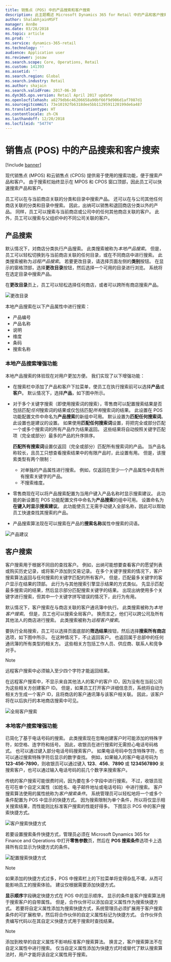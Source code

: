 ```yaml
---
title: 销售点 (POS) 中的产品搜索和客户搜索
description: 此主题概述 Microsoft Dynamics 365 for Retail 中的产品和客户搜索的增强功能。
author: ShalabhjainMSFT
manager: AnnBe
ms.date: 03/28/2018
ms.topic: article
ms.prod: ''
ms.service: dynamics-365-retail
ms.technology: ''
audience: Application user
ms.reviewer: josaw
ms.search.scope: Core, Operations, Retail
ms.custom: 141393
ms.assetid: ''
ms.search.region: Global
ms.search.industry: Retail
ms.author: shajain
ms.search.validFrom: 2017-06-30
ms.dyn365.ops.version: Retail April 2017 update
ms.openlocfilehash: a8279db6c46206658a90bf66f9d906d1af7087d1
ms.sourcegitcommit: 73e10192fb6318dee5bb1129591120199de6a487
ms.translationtype: HT
ms.contentlocale: zh-CN
ms.lasthandoff: 12/20/2018
ms.locfileid: "54774"
---
```

# <a name="product-search-and-customer-search-in-the-point-of-sale-pos"></a>销售点 (POS) 中的产品搜索和客户搜索

[!include [banner](includes/banner.md)]

现代销售点 (MPOS) 和云销售点 (CPOS) 提供易于使用的搜索功能，便于搜索产品和客户。 由于搜索栏始终显示在 MPOS 和 CPOS 窗口顶部，因此员工可以快速搜索产品和客户。

员工可以在与当前商店关联的分类和目录中搜索产品。 还可以在与公司其他任何商店关联的分类和目录中搜索。 因此，出纳可以销售和退回商店分类以外的产品。 同样，员工可以搜索与当前商店或公司中的任何其他商店关联的客户。 此外，员工可以搜索与父组织中的不同公司关联的客户。

## <a name="product-search"></a>产品搜索

默认情况下，对商店分类执行产品搜索。 此类搜索被称为*本地产品搜索*。 但是，员工可以轻松切换到与当前商店关联的任何目录，或在不同商店中进行搜索。 此类搜索被称为*远程产品搜索*。 若要更改目录，请选择页面左侧的**类别**按钮。 在显示的窗格顶部，选择**更改目录**按钮，然后选择一个可用的目录进行浏览。 系统将在选定目录中搜索产品。

在**更改目录**页上，员工可以轻松选择任何商店，或者可以跨所有商店搜索产品。

![更改目录](./media/Changecatalog.png "更改目录")
 
本地产品搜索在以下产品属性中进行搜索：

- 产品编号
- 产品名称
- 说明
- 维度
- 条码
- 搜索名称

### <a name="enhancements-to-local-product-searches"></a>本地产品搜索增强功能

本地产品搜索的体验现在对用户更加方便。 我们实现了以下增强功能：

- 在搜索栏中添加了产品和客户下拉菜单，使员工在执行搜索前可以选择**产品**或**客户**。 默认情况下，选择**产品**，如下图中所示。
- 对于多个关键字搜索（即使用搜索词的搜索），零售商可以配置搜索结果是否包括匹配*任何*搜索词的结果或仅包括匹配*所有*搜索词的结果。 此设置在 POS 功能配置文件中命名为**产品搜索**的新组中可用。 默认设置为**匹配任何搜索词**。 此设置也是建议的设置。 如果使用**匹配任何搜索词**设置，将把完全或部分匹配一个或多个搜索词的所有产品作为结果返回。 这些结果将自动按照关键字匹配项（完全或部分）最多的产品的升序排序。

    **匹配所有搜索词**设置仅返回（完全或部分）匹配所有搜索词的产品。 当产品名称较长，且员工只想查看搜索结果中的有限产品时，此设置有用。 但是，该搜索类型有两个限制：

    - 对单独的产品属性进行搜索。 例如，仅返回在至少一个产品属性中具有所有搜索关键字的产品。
    - 不搜索维度。

- 零售商现在可以将产品搜索配置为当用户键入产品名称时显示搜索建议。 此功能的新设置在 POS 功能配置文件中命名为**产品搜索**的组中可用。 设置命名为**在键入时显示搜索建议**。 此功能使员工无需手动键入全部名称，因此可以帮助员工快速查找其搜索的产品。
- 产品搜索算法现在可以搜索在产品的**搜索名称**属性中搜索的词语。

![产品建议](./media/Productsuggestions.png "产品建议")

## <a name="customer-search"></a>客户搜索

客户搜索用于根据不同目的查找客户。 例如，出纳可能想要查看客户的愿望列表或购买历史记录，或将客户添加到交易记录。 在多个关键字搜索的情况下，客户搜索算法返回与任何搜索的关键字匹配的所有客户。 但是，匹配最多关键字的客户显示在结果的顶部。 此行为与其他搜索引擎显示结果的方式类似。 先显示匹配最多搜索词的结果，然后显示部分匹配搜索关键字的结果。 出现出纳使用多个关键字进行搜索，但其中一个关键字拼写错误的情况下，此行为有用。

默认情况下，客户搜索在与商店关联的客户通讯簿中执行。 此类搜索被称为*本地客户搜索*。 但是，员工也可以搜索全局客户。 换而言之，他们可以跨公司及所有其他法人的商店进行搜索。 此类搜索被称为*远程客户搜索*。

要执行全局搜索，员工可以选择页面底部的**筛选结果**按钮，然后选择**搜索所有商店**选项，如下图中所示。 在这种情况下，不止返回客户。 也返回属于总部中的任何通讯簿的所有类型的相关方。 这些相关方包括工作人员、供应商、联系人和竞争对手。

> [!NOTE]
> 远程客户搜索中必须输入至少四个字符才能返回结果。

在远程客户搜索中，不显示来自其他法人的客户的客户 ID，因为没有在当前公司为这些相关方创建客户 ID。 但是，如果员工打开客户详细信息页，系统将自动为相关方生成一个客户 ID，且将商店的客户通讯簿与该客户相关联。 因此，该客户将在以后执行的本地商店搜索中可见。

![全局客户搜索](./media/Globalcustomersearch.png "全局客户搜索")

### <a name="enhancements-to-local-customer-search"></a>本地客户搜索增强功能

已简化了基于电话号码的搜索。 此类搜索现在忽略创建客户时可能添加的特殊字符，如空格、连字符和括号。 因此，收银员在进行搜索时无需担心电话号码格式。 也可以通过键入部分电话号码搜索客户。 如果电话号码中包含特殊字符，也可以通过搜索特殊字符后显示的数字查找。 例如，如果输入的客户电话号码为 **123-456-7890**，则收银员可以通过键入 **123**、**456**、**7890** 或 **1234567890** 来搜索客户，也可以通过输入电话号码的前几个数字来搜索客户。

传统的客户搜索可能很费时间，因为要在多个字段中进行搜索。 不过，收银员现在可在单个自定义属性（如姓名、电子邮件地址或电话号码）中进行搜索。 客户搜索算法使用的属性统称为*客户搜索条件*。 系统管理员可以轻松地将一个或多个条件配置为 POS 中显示的快捷方式。 因为搜索限制为单个条件，所以将仅显示相关搜索结果，而性能则比标准客户搜索的性能好得多。 下图显示 POS 中的客户搜索快捷方式。

![客户搜索快捷方式](./media/SearchShortcutsPOS.png "客户搜索快捷方式")

若要设置搜索条件快捷方式，管理员必须在 Microsoft Dynamics 365 for Finance and Operations 中打开**零售参数**页，然后在 **POS 搜索条件**选项卡上选择所有应显示为快捷方式的条件。

![配置搜索快捷方式](./media/ConfigureShortcutsAX.png "配置搜索快捷方式")

> [!NOTE]
> 如果添加的快捷方式过多，POS 中搜索栏上的下拉菜单将变得杂乱不堪，从而可能影响员工的搜索体验。 建议仅根据需要添加快捷方式。

**显示顺序**字段确定快捷方式在 POS 中的显示顺序。 显示的条件是客户搜索算法用于搜索客户的自带属性。 但是，合作伙伴可以添加自定义属性作为搜索快捷方式。 若要将自定义属性添加为搜索快捷方式，系统管理员必须扩展用于客户搜索条件的可扩展枚举，然后将合作伙伴的自定义属性标记为快捷方式。 合作伙伴负责编写代码以在其自定义快捷方式用于搜索时查找结果。

> [!NOTE]
> 添加到枚举的自定义属性不影响标准客户搜索算法。 换言之，客户搜索算法不在自定义属性中进行搜索。 仅当自定义属性添加为快捷方式时或替代了默认搜索算法时，用户才能将该自定义属性用于搜索。
